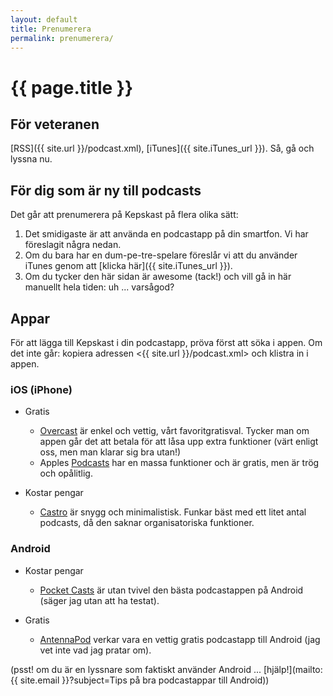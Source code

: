 ```yaml
---
layout: default
title: Prenumerera
permalink: prenumerera/
---
```


# {{ page.title }}

## För veteranen

[RSS]({{ site.url }}/podcast.xml), [iTunes]({{ site.iTunes_url }}). Så, gå och lyssna nu.

## För dig som är ny till podcasts

Det går att prenumerera på Kepskast på flera olika sätt:

1. Det smidigaste är att använda en podcastapp på din smartfon. Vi har föreslagit några nedan.
2. Om du bara har en dum-pe-tre-spelare föreslår vi att du använder iTunes genom att [klicka här]({{ site.iTunes_url }}).
3. Om du tycker den här sidan är awesome (tack!) och vill gå in här manuellt hela tiden: uh ... varsågod?

## Appar

För att lägga till Kepskast i din podcastapp, pröva först att söka i appen. Om det inte går: kopiera adressen <{{ site.url }}/podcast.xml> och klistra in i appen. 

### iOS (iPhone)

* Gratis
  * [Overcast](https://itunes.apple.com/us/app/overcast-podcast-player/id888422857?mt=8) är enkel och vettig, vårt favoritgratisval. Tycker man om appen går det att betala för att låsa upp extra funktioner (värt enligt oss, men man klarar sig bra utan!)
  * Apples [Podcasts](https://itunes.apple.com/en/app/podcasts/id525463029?mt=8) har en massa funktioner och är gratis, men är trög och opålitlig.

* Kostar pengar
  * [Castro](https://itunes.apple.com/us/app/castro-high-fidelity-podcasts/id723142770?mt=8) är snygg och minimalistisk. Funkar bäst med ett litet antal podcasts, då den saknar organisatoriska funktioner.

### Android

* Kostar pengar
  * [Pocket Casts](https://play.google.com/store/apps/details?id=au.com.shiftyjelly.pocketcasts) är utan tvivel den bästa podcastappen på Android (säger jag utan att ha testat).
  
* Gratis
  * [AntennaPod](https://play.google.com/store/apps/details?id=de.danoeh.antennapod) verkar vara en vettig gratis podcastapp till Android (jag vet inte vad jag pratar om).

(psst! om du är en lyssnare som faktiskt använder Android ...  [hjälp!](mailto:{{ site.email }}?subject=Tips på bra podcastappar till Android))